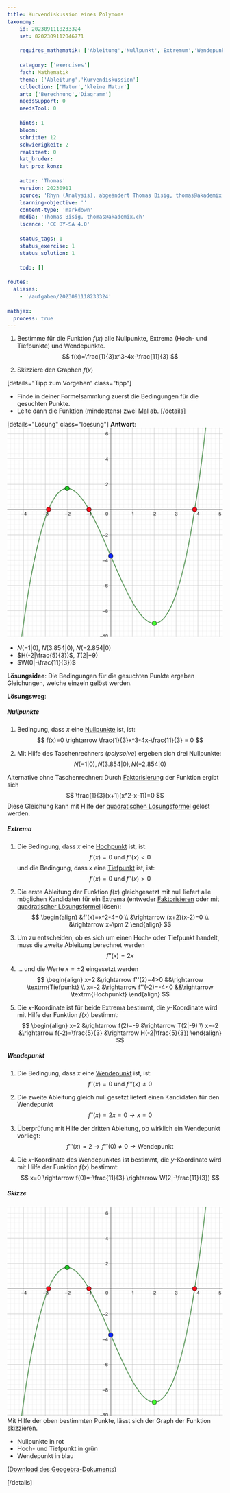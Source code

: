 ```yaml
---
title: Kurvendiskussion eines Polynoms
taxonomy:
	id: 2023091118233324
	set: 0202309112046771

	requires_mathematik: ['Ableitung','Nullpunkt','Extremum','Wendepunkt','Diagramm']

	category: ['exercises']
	fach: Mathematik
	thema: ['Ableitung','Kurvendiskussion']
	collection: ['Matur','kleine Matur']
	art: ['Berechnung','Diagramm']
	needsSupport: 0
	needsTool: 0

	hints: 1
	bloom: 
	schritte: 12
	schwierigkeit: 2
	realitaet: 0
	kat_bruder:
	kat_proz_konz: 

	autor: 'Thomas'
	version: 20230911
	source: 'Rhyn (Analysis), abgeändert Thomas Bisig, thomas@akademix.ch'
	learning-objective: ''
	content-type: 'markdown'
	media: 'Thomas Bisig, thomas@akademix.ch'
	licence: 'CC BY-SA 4.0'

	status_tags: 1
	status_exercise: 1
	status_solution: 1

	todo: []

routes:
  aliases:
    - '/aufgaben/2023091118233324'

mathjax:
  process: true
---
```

1. Bestimme für die Funktion $f(x)$ alle Nullpunkte, Extrema (Hoch- und Tiefpunkte) und Wendepunkte.
$$
f(x)=\frac{1}{3}x^3-4x-\frac{11}{3}
$$

2. Skizziere den Graphen $f(x)$


[details="Tipp zum Vorgehen" class="tipp"]
- Finde in deiner Formelsammlung zuerst die Bedingungen für die gesuchten Punkte.
- Leite dann die Funktion (mindestens) zwei Mal ab.
[/details]

[details="Lösung" class="loesung"]
**Antwort**:
![Nullpunkte, Hoch-und-Tiefpunkte, Wendepunkte eines Polynoms](Nullpunkte-Hoch-und-Tiefpunkte-Wendepunkte.png?resize=200,200&class=float-right) 
- $N(-1|0)$, $N(3.854|0)$, $N(-2.854|0)$
- $H(-2|\frac{5}{3})$, $T(2|-9)$
- $W(0|-\frac{11}{3})$

**Lösungsidee**: Die Bedingungen für die gesuchten Punkte ergeben Gleichungen, welche einzeln gelöst werden.

**Lösungsweg**:

##### Nullpunkte
1. Bedingung, dass $x$ eine [Nullpunkte](/konzepte/nullpunkte) ist, ist:
$$
f(x)=0 \rightarrow \frac{1}{3}x^3-4x-\frac{11}{3} = 0
$$

2. Mit Hilfe des Taschenrechners (_polysolve_) ergeben sich drei Nullpunkte:
$$
N(-1|0), N(3.854|0), N(-2.854|0)
$$

Alternative ohne Taschenrechner: Durch [Faktorisierung](/konzepte/faktorisieren) der Funktion ergibt sich
$$
\frac{1}{3}(x+1)(x^2-x-11)=0
$$
Diese Gleichung kann mit Hilfe der [quadratischen Lösungsformel](/konzepte/quadratische-loesungsformel) gelöst werden.

##### Extrema
1. Die Bedingung, dass $x$ eine [Hochpunkt](/konzepte/extremum) ist, ist:
$$
f'(x)=0 \textrm{ und } f''(x)<0
$$
und die Bedingung, dass $x$ eine [Tiefpunkt](/konzepte/extremum) ist, ist:
$$
f'(x)=0 \textrm{ und } f''(x)>0
$$

2. Die erste Ableitung der Funktion $f(x)$ gleichgesetzt mit null liefert alle möglichen Kandidaten für ein Extrema (entweder [Faktorisieren](/konzepte/faktorisieren) oder mit [quadratischer Lösungsformel](/konzepte/quadratische-loesungsformel) lösen):
$$
\begin{align}
&f'(x)=x^2-4=0  \\
&\rightarrow (x+2)(x-2)=0 \\
&\rightarrow x=\pm 2
\end{align}
$$

3. Um zu entscheiden, ob es sich um einen Hoch- oder Tiefpunkt handelt, muss die zweite Ableitung berechnet werden
$$
f''(x)=2x
$$

4. ... und die Werte $x=\pm 2$ eingesetzt werden
$$
\begin{align}
x=2 &\rightarrow f''(2)=4>0 &&\rightarrow \textrm{Tiefpunkt} \\
x=-2 &\rightarrow f''(-2)=-4<0 &&\rightarrow \textrm{Hochpunkt}
\end{align}
$$

5. Die $x$-Koordinate ist für beide Extrema bestimmt, die $y$-Koordinate wird mit Hilfe der Funktion $f(x)$ bestimmt:
$$
\begin{align}
x=2 &\rightarrow f(2)=-9 &\rightarrow T(2|-9) \\
x=-2 &\rightarrow f(-2)=\frac{5}{3} &\rightarrow H(-2|\frac{5}{3})
\end{align}
$$

##### Wendepunkt
1. Die Bedingung, dass $x$ eine [Wendepunkt](/konzepte/wendepunkt) ist, ist:
$$
f''(x)=0 \textrm{ und } f'''(x) \ne 0
$$

2. Die zweite Ableitung gleich null gesetzt liefert einen Kandidaten für den Wendepunkt
$$
f''(x)=2x=0 \rightarrow x=0
$$

3. Überprüfung mit Hilfe der dritten Ableitung, ob wirklich ein Wendepunkt vorliegt:
$$
f'''(x)=2 \rightarrow f'''(0) \ne 0 \rightarrow \textrm{Wendepunkt}
$$

4. Die $x$-Koordinate des Wendepunktes ist bestimmt, die $y$-Koordinate wird mit Hilfe der Funktion $f(x)$ bestimmt:
$$
x=0 \rightarrow f(0)=-\frac{11}{3} \rightarrow W(2|-\frac{11}{3})
$$

##### Skizze
![Nullpunkte, Hoch-und-Tiefpunkte, Wendepunkte eines Polynoms](Nullpunkte-Hoch-und-Tiefpunkte-Wendepunkte.png?resize=400,400&class=float-right) 
Mit Hilfe der oben bestimmten Punkte, lässt sich der Graph der Funktion skizzieren.
- Nullpunkte in rot
- Hoch- und Tiefpunkt in grün
- Wendepunkt in blau

([Download des Geogebra-Dokuments](exercise-5.ggb))

[/details]